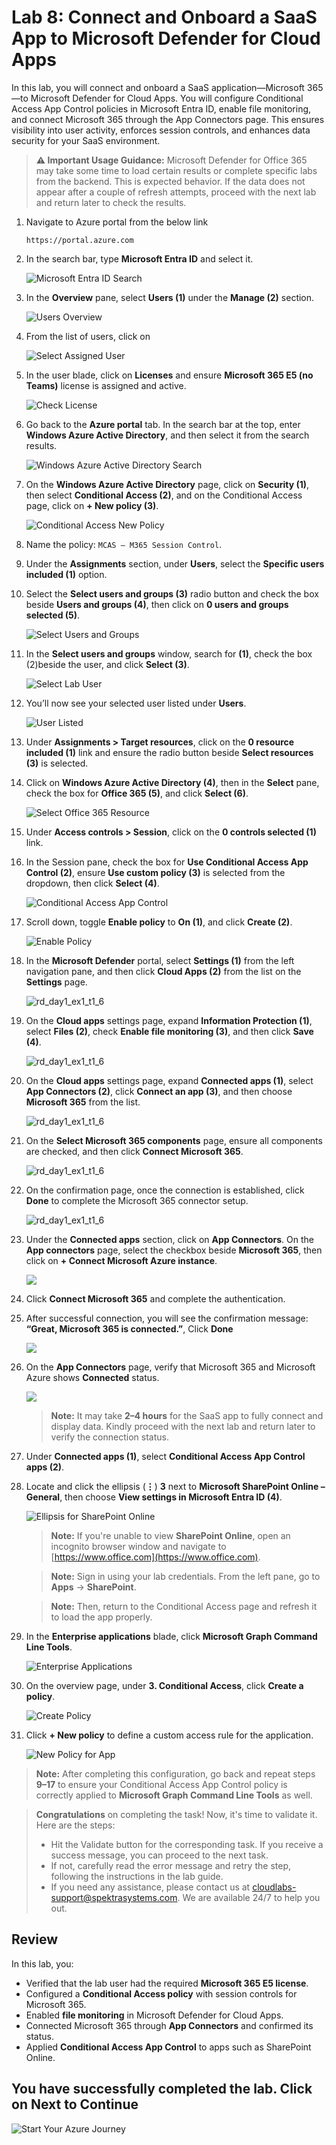 # Lab 8: Connect and Onboard a SaaS App to Microsoft Defender for Cloud Apps

In this lab, you will connect and onboard a SaaS application—Microsoft 365—to Microsoft Defender for Cloud Apps. You will configure Conditional Access App Control policies in Microsoft Entra ID, enable file monitoring, and connect Microsoft 365 through the App Connectors page. This ensures visibility into user activity, enforces session controls, and enhances data security for your SaaS environment.

> **⚠ Important Usage Guidance:** Microsoft Defender for Office 365 may take some time to load certain results or complete specific labs from the backend. This is expected behavior. If the data does not appear after a couple of refresh attempts, proceed with the next lab and return later to check the results.

1. Navigate to Azure portal from the below link 

    ```
    https://portal.azure.com
    ```

1. In the search bar, type **Microsoft Entra ID** and select it.

   ![Microsoft Entra ID Search](./media/g-1-1.png)

1. In the **Overview** pane, select **Users (1)** under the **Manage (2)** section.
  
   ![Users Overview](./media/g-1-2.png)

1. From the list of users, click on **<inject key="AzureAdUserEmail"></inject>**
  
   ![Select Assigned User](./media/g-1-3.png)

1. In the user blade, click on **Licenses** and ensure **Microsoft 365 E5 (no Teams)** license is assigned and active.
  
   ![Check License](./media/g-1-4.png)
  
1. Go back to the **Azure portal** tab. In the search bar at the top, enter **Windows Azure Active Directory**, and then select it from the search results.
  
    ![Windows Azure Active Directory Search](./media/g-4-1.png)

1. On the **Windows Azure Active Directory** page, click on **Security (1)**, then select **Conditional Access (2)**, and on the Conditional Access page, click on **+ New policy (3)**.
  
    ![Conditional Access New Policy](./media/corg-1-14.png)

1. Name the policy: `MCAS – M365 Session Control`.

1. Under the **Assignments** section, under **Users**, select the **Specific users included (1)** option.

1. Select the **Select users and groups (3)** radio button and check the box beside **Users and groups (4)**, then click on **0 users and groups selected (5)**.
  
    ![Select Users and Groups](./media/corg-1-15.png)

1. In the **Select users and groups** window, search for **<inject key="AzureAdUserEmail"></inject> (1)**, check the box (2)beside the user, and click **Select (3)**.
  
    ![Select Lab User](./media/corg-1-16.png)

1. You’ll now see your selected user listed under **Users**.
  
    ![User Listed](./media/corg-1-17.png)

1. Under **Assignments > Target resources**, click on the **0 resource included (1)** link and ensure the radio button beside **Select resources (3)** is selected.

1. Click on **Windows Azure Active Directory (4)**, then in the **Select** pane, check the box for **Office 365 (5)**, and click **Select (6)**.
  
    ![Select Office 365 Resource](./media/corg-1-18.png)

1. Under **Access controls > Session**, click on the **0 controls selected (1)** link.

1. In the Session pane, check the box for **Use Conditional Access App Control (2)**, ensure **Use custom policy (3)** is selected from the dropdown, then click **Select (4)**.
  
    ![Conditional Access App Control](./media/corg-1-19.png)

1. Scroll down, toggle **Enable policy** to **On (1)**, and click **Create (2)**.
  
    ![Enable Policy](./media/corg-1-20.png)

1. In the **Microsoft Defender** portal, select **Settings (1)** from the left navigation pane, and then click **Cloud Apps (2)** from the list on the **Settings** page.  

   ![rd_day1_ex1_t1_6](./media/g-1-7.png)

1. On the **Cloud apps** settings page, expand **Information Protection (1)**, select **Files (2)**, check **Enable file monitoring (3)**, and then click **Save (4)**.

   ![rd_day1_ex1_t1_6](./media/g-1-8.png)

1. On the **Cloud apps** settings page, expand **Connected apps (1)**, select **App Connectors (2)**, click **Connect an app (3)**, and then choose **Microsoft 365** from the list.  

   ![rd_day1_ex1_t1_6](./media/g-1-9.png)

1. On the **Select Microsoft 365 components** page, ensure all components are checked, and then click **Connect Microsoft 365**.  

   ![rd_day1_ex1_t1_6](./media/g-1-10.png)

1. On the confirmation page, once the connection is established, click **Done** to complete the Microsoft 365 connector setup. 

   ![rd_day1_ex1_t1_6](./media/g-1-11.png)

1. Under the **Connected apps** section, click on **App Connectors**. On the **App connectors** page, select the checkbox beside **Microsoft 365**, then click on **+ Connect Microsoft Azure instance**.
  
    ![](./media/corg-1-23.png)

1. Click **Connect Microsoft 365** and complete the authentication.

1. After successful connection, you will see the confirmation message: **“Great, Microsoft 365 is connected.”**, Click **Done**
 
    ![](./media/g-1-11.png)

1. On the **App Connectors** page, verify that Microsoft 365 and Microsoft Azure shows **Connected** status.
  
    ![](./media/g-1-12.png)

   > **Note:** It may take **2–4 hours** for the SaaS app to fully connect and display data. Kindly proceed with the next lab and return later to verify the connection status.

1. Under **Connected apps (1)**, select **Conditional Access App Control apps (2)**.

1. Locate and click the ellipsis (**⋮**) **3** next to **Microsoft SharePoint Online – General**, then choose **View settings in Microsoft Entra ID (4)**.

   ![Ellipsis for SharePoint Online](./media/22-g-2.png)

   > **Note:** If you're unable to view **SharePoint Online**, open an incognito browser window and navigate to [https://www.office.com](https://www.office.com).
   
   > **Note:** Sign in using your lab credentials. From the left pane, go to **Apps** → **SharePoint**.
   
   > **Note:** Then, return to the Conditional Access page and refresh it to load the app properly.

1. In the **Enterprise applications** blade, click **Microsoft Graph Command Line Tools**.

   ![Enterprise Applications](./media/22-g-3.png)

1. On the overview page, under **3. Conditional Access**, click **Create a policy**.

   ![Create Policy](./media/22-g-4.png)

1. Click **+ New policy** to define a custom access rule for the application.

   ![New Policy for App](./media/22-g-5.png)

> **Note:** After completing this configuration, go back and repeat steps **9–17** to ensure your Conditional Access App Control policy is correctly applied to **Microsoft Graph Command Line Tools** as well.

> **Congratulations** on completing the task! Now, it's time to validate it. Here are the steps:
> - Hit the Validate button for the corresponding task. If you receive a success message, you can proceed to the next task. 
> - If not, carefully read the error message and retry the step, following the instructions in the lab guide.
> - If you need any assistance, please contact us at cloudlabs-support@spektrasystems.com. We are available 24/7 to help you out.
<validation step="9f057433-ff07-464c-8cdf-ff250fa5f83c" />

## Review

In this lab, you:

- Verified that the lab user had the required **Microsoft 365 E5 license**.  
- Configured a **Conditional Access policy** with session controls for Microsoft 365.  
- Enabled **file monitoring** in Microsoft Defender for Cloud Apps.  
- Connected Microsoft 365 through **App Connectors** and confirmed its status.  
- Applied **Conditional Access App Control** to apps such as SharePoint Online.  

## You have successfully completed the lab. Click on Next to Continue

  ![Start Your Azure Journey](./media/rd_gs_1_9.png)
